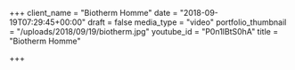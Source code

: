 +++
client_name = "Biotherm Homme"
date = "2018-09-19T07:29:45+00:00"
draft = false
media_type = "video"
portfolio_thumbnail = "/uploads/2018/09/19/biotherm.jpg"
youtube_id = "P0n1lBtS0hA"
title = "Biotherm Homme"

+++
